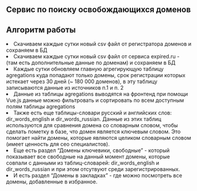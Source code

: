 ## Сервис по поиску освобождающихся доменов

## Алгоритм работы

<li>Скачиваем каждые сутки новый csv файл от регистратора доменов и сохраняем в БД</li>
<li>Скачиваем каждые сутки новый csv файл от сервиса expired.ru - (там есть дополнительные данные по доменам) и сохраняем в БД</li>
<li>Каждые сутки обновляем главную агрегирующую таблицу agregations куда попадают только домены, срок регистрации которых истекает через 30 дней (~ 180 000 доменов), в эту таблицу записываются данные из источников п.1 и п. 2</li>
<li>Данные из таблицы agregations выводятся на фронтенд при помощи Vue.js данные можно фильтровать и сортировать по всем доступным полям таблицы agregations</li>
<li>Также есть еще таблицы-словари русский и английских слов: dir_words_english и dir_words_russian. Данные из этих таблиц используются для сравнения домена со словарным словом, чтобы сделать пометку в базе, что домен является ключевым словом. Это помогает найти домены, которые являются целиком словарным словом (имеет ценность для сео специалистов).</li>
<li>Еще есть раздел “Домены ключевики, свободные” - который показывает все свободные на данный момент домены, которые совпали с данными из таблиц-словарей: dir_words_english и dir_words_russian и при этом отсутвуют среди зарегистрированных.</li>
<li>И есть раздел “Домены в закладках” - где можно посмотреть все домены, добавленные в избранное.</li>

